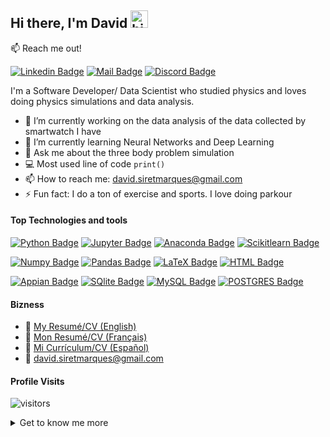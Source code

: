 
<!--
**DavidSiretMarques/DavidSiretMarques** is a ✨ _special_ ✨ repository because its `README.md` (this file) appears on your GitHub profile.

Here are some ideas to get you started:

- 🔭 I’m currently working on ...
- 🌱 I’m currently learning ...
- 👯 I’m looking to collaborate on ...
- 🤔 I’m looking for help with ...
- 💬 Ask me about ...
- 📫 How to reach me: ...
- 😄 Pronouns: ...
- ⚡ Fun fact: ...

<!-- Link to get the color of different technologies for the badges: https://simpleicons.org/ -->

<!--
<div align="center">
<img src="https://raw.githubusercontent.com/DavidSiretMarques/DavidSiretMarques/main/headergitdark.gif#gh-dark-mode-only" align="center" height="325" />
<img src="https://raw.githubusercontent.com/DavidSiretMarques/DavidSiretMarques/main/headergitlight.gif#gh-light-mode-only" align="center" height="325" />
</div>

-->

## Hi there, I'm David <img src="https://user-images.githubusercontent.com/1303154/88677602-1635ba80-d120-11ea-84d8-d263ba5fc3c0.gif" width="28px" alt="hi">


:mailbox: Reach me out!

[![Linkedin Badge](https://img.shields.io/badge/David-Marqués-0e76a8?style=flat&labelColor=0e76a8&logo=linkedin&logoColor=white)](https://www.linkedin.com/in/david-marques-garcia-18ba30138/)
[![Mail Badge](https://img.shields.io/badge/david.siretmarques@gmail.com-EA4335?style=flat&labelColor=EA4335&logo=gmail&logoColor=white)](mailto:david.siretmarques@gmail.com)
[![Discord Badge](https://img.shields.io/badge/Thor-Pedo-7289DA?style=flat&labelColor=7289DA&logo=discord&logoColor=white)](https://discordapp.com/users/396032316935503872)



I'm a Software Developer/ Data Scientist who studied physics and loves doing physics simulations and data analysis.

- 🔭 I’m currently working on the data analysis of the data collected by smartwatch I have
- 🌱 I’m currently learning Neural Networks and Deep Learning
- 💬 Ask me about the three body problem simulation
- 💻 Most used line of code `print()`
- 📫 How to reach me: david.siretmarques@gmail.com
- ⚡ Fun fact: I do a ton of exercise and sports. I love doing parkour


#### Top Technologies and tools

[![Python Badge](https://img.shields.io/badge/-Python-3776AB?style=for-the-badge&labelColor=black&logo=python&logoColor=white)](#)
[![Jupyter Badge](https://img.shields.io/badge/-Jupyter-F37626?style=for-the-badge&labelColor=black&logo=jupyter&logoColor=white)](#)
[![Anaconda Badge](https://img.shields.io/badge/-anaconda-44A833?style=for-the-badge&labelColor=black&logo=anaconda&logoColor=white)](#) 
[![Scikitlearn Badge](https://img.shields.io/badge/Scikit_Learn-F7931E?style=for-the-badge&labelColor=black&logo=scikit-learn&logoColor=white)](#)

[![Numpy Badge](https://img.shields.io/badge/-Numpy-013243?style=for-the-badge&labelColor=black&logo=numpy&logoColor=white)](#)
[![Pandas Badge](https://img.shields.io/badge/-pandas-150458?style=for-the-badge&labelColor=black&logo=pandas&logoColor=white)](#) 
[![LaTeX Badge](https://img.shields.io/badge/-latex-008080?style=for-the-badge&labelColor=black&logo=latex&logoColor=white)](#) 
[![HTML Badge](https://img.shields.io/badge/-HTML5-E34F26?style=for-the-badge&labelColor=black&logo=html5&logoColor=white)](#)


[![Appian Badge](https://img.shields.io/badge/-Appian-2322F0?style=for-the-badge&labelColor=black&logo=Appian&logoColor=white)](#) 
[![SQlite Badge](https://img.shields.io/badge/-SQlite-003B57?style=for-the-badge&labelColor=black&logo=SQLite&logoColor=white)](#) 
[![MySQL Badge](https://img.shields.io/badge/-MySQL-4479A1?style=for-the-badge&labelColor=black&logo=MySQL&logoColor=white)](#) 
[![POSTGRES Badge](https://img.shields.io/badge/-Postgres-4169E1?style=for-the-badge&labelColor=black&logo=PostgreSQL&logoColor=white)](#) 


#### Bizness
- :paperclip: [My Resumé/CV (English)](https://github.com/DavidSiretMarques/DavidSiretMarques/blob/main/CV/CV-En-SW.pdf)
- :paperclip: [Mon Resumé/CV (Français)](https://github.com/DavidSiretMarques/DavidSiretMarques/blob/main/CV/CV-Fra-SW.pdf)
- :paperclip: [Mi Currículum/CV (Español)](https://github.com/DavidSiretMarques/DavidSiretMarques/blob/main/CV/CV-Spa-SW.pdf)
- :email: david.siretmarques@gmail.com

#### Profile Visits 

![visitors](https://visitor-badge.glitch.me/badge?page_id=DavidSiretMarques.DavidSiretMarques)

<details>
	<summary>
    	Get to know me more
    </summary>

I enjoy a lot learning new ways to program so I can progress more as a software developer and data scientist. Usually I tend to make small projects to test my new skills.

#### Git hub Stats
[![GitHub stats](https://github-readme-stats.vercel.app/api?username=DavidSiretMarques&hide=contribs,prs&show_icons=true&theme=transparent)](https://github.com/anuraghazra/github-readme-stats)
  
[![Top Langs](https://github-readme-stats.vercel.app/api/top-langs/?username=DavidSiretMarques&layout=compact&theme=transparent)](https://github.com/anuraghazra/github-readme-stats)

</details>


